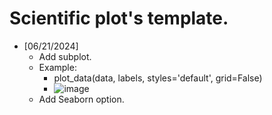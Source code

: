 # Scientific plot's template.

- [06/21/2024]
  - Add subplot.
  - Example:
    - plot_data(data, labels, styles='default', grid=False)
    - ![image](https://github.com/inoue0426/scientific_plots/assets/8393063/f1e82a07-2cf3-4607-9e13-1eb2d3e4c405)
  - Add Seaborn option.

